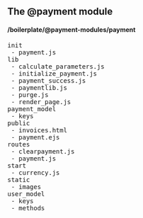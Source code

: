 ## The @payment module
#### /boilerplate/@payment-modules/payment
<pre>
init
 - payment.js
lib
 - calculate_parameters.js
 - initialize_payment.js
 - payment_success.js
 - paymentlib.js
 - purge.js
 - render_page.js
payment_model
 - keys
public
 - invoices.html
 - payment.ejs
routes
 - clearpayment.js
 - payment.js
start
 - currency.js
static
 - images
user_model
 - keys
 - methods
</pre>


